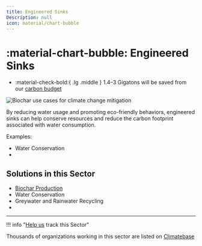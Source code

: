 ```yaml
---
title: Engineered Sinks
Description: null
icon: material/chart-bubble
---
```

# :material-chart-bubble: Engineered Sinks

<div class="grid cards" markdown>

* :material-check-bold:{ .lg .middle } 1.4–3 Gigatons will be saved from our [carbon budget](../glossary/#carbon-budget)

</div>

![Biochar use cases for climate change mitigation](/img/biochar-production.jpg)

By reducing water usage and promoting eco-friendly behaviors, engineered sinks can help conserve resources and reduce the carbon footprint associated with water consumption.

Examples:

* Water Conservation
*

## Solutions in this Sector

* [Biochar Production](../solution-biochar-production)
* Water Conservation
* Greywater and Rainwater Recycling
*

- - -

!!! info "[Help us](../../contribute) track this Sector"

Thousands of organizations working in this sector are listed on [Climatebase](https://climatebase.org/organizations)